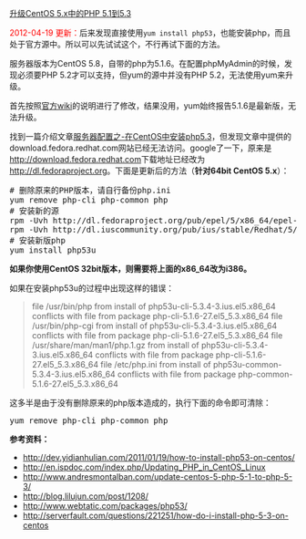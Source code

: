 [升级CentOS 5.x中的PHP 5.1到5.3](http://zengrong.net/post/1595.htm)

<span style="color:red">2012-04-19 更新：</span>后来发现直接使用`yum install php53`，也能安装php，而且处于官方源中。所以可以先试试这个，不行再试下面的方法。

服务器版本为CentOS 5.8，自带的php为5.1.6。在配置phpMyAdmin的时候，发现必须要PHP 5.2才可以支持，但yum的源中并没有PHP 5.2，无法使用yum来升级。

首先按照[官方wiki](http://wiki.centos.org/HowTos/PHP_5.1_To_5.2)的说明进行了修改，结果没用，yum始终报告5.1.6是最新版，无法升级。

找到一篇介绍文章[服务器配置之-在CentOS中安装php5.3](http://dev.yidianhulian.com/2011/01/19/how-to-install-php53-on-centos/)，但发现文章中提供的download.fedora.redhat.com网站已经无法访问。google了一下，原来是<http://download.fedora.redhat.com>下载地址已经改为<http://dl.fedoraproject.org>。下面是更新后的方法（**针对64bit CentOS 5.x**）：<!--more-->

<pre lang="BASH">
# 删除原来的PHP版本，请自行备份php.ini
yum remove php-cli php-common php
# 安装新的源
rpm -Uvh http://dl.fedoraproject.org/pub/epel/5/x86_64/epel-release-5-4.noarch.rpm
rpm -Uvh http://dl.iuscommunity.org/pub/ius/stable/Redhat/5/x86_64/ius-release-1.0-10.ius.el5.noarch.rpm
# 安装新版php
yum install php53u
</pre>

**如果你使用CentOS 32bit版本，则需要将上面的x86_64改为i386。**

如果在安装php53u的过程中出现这样的错误：

<blockquote>file /usr/bin/php from install of php53u-cli-5.3.4-3.ius.el5.x86_64 conflicts with file from package php-cli-5.1.6-27.el5_5.3.x86_64
file /usr/bin/php-cgi from install of php53u-cli-5.3.4-3.ius.el5.x86_64 conflicts with file from package php-cli-5.1.6-27.el5_5.3.x86_64
file /usr/share/man/man1/php.1.gz from install of php53u-cli-5.3.4-3.ius.el5.x86_64 conflicts with file from package php-cli-5.1.6-27.el5_5.3.x86_64
file /etc/php.ini from install of php53u-common-5.3.4-3.ius.el5.x86_64 conflicts with file from package php-common-5.1.6-27.el5_5.3.x86_64</blockquote>

这多半是由于没有删除原来的php版本造成的，执行下面的命令即可清除：

<pre lang="BASH">
yum remove php-cli php-common php
</pre>


**参考资料：**

* <http://dev.yidianhulian.com/2011/01/19/how-to-install-php53-on-centos/>
* <http://en.ispdoc.com/index.php/Updating_PHP_in_CentOS_Linux>
* <http://www.andresmontalban.com/update-centos-5-php-5-1-to-php-5-3/>
* <http://blog.lilujun.com/post/1208/>
* <http://www.webtatic.com/packages/php53/>
* <http://serverfault.com/questions/221251/how-do-i-install-php-5-3-on-centos>
